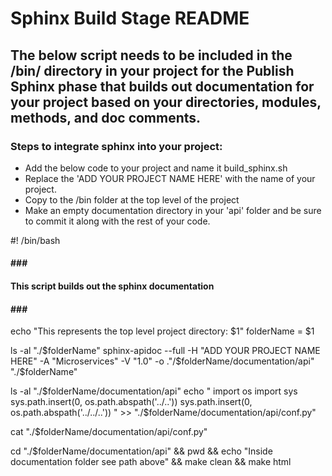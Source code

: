 # Sphinx Build Stage README

## The below script needs to be included in the /bin/ directory in your project for the Publish Sphinx phase that builds out documentation for your project based on your directories, modules, methods, and doc comments.

### Steps to integrate sphinx into your project: 

- Add the below code to your project and name it build_sphinx.sh
- Replace the 'ADD YOUR PROJECT NAME HERE' with the name of your project.
- Copy to the /bin folder at the top level of the project
- Make an empty documentation directory in your 'api' folder and be sure to commit it along with the rest of your code.

#! /bin/bash
#### ### ####
#### This script builds out the sphinx documentation
#### ### ####

echo "This represents the top level project directory: $1"
folderName = $1

ls -al "./$folderName"
sphinx-apidoc --full -H "ADD YOUR PROJECT NAME HERE" -A "Microservices" -V "1.0" -o ."/$folderName/documentation/api" "./$folderName"

ls -al "./$folderName/documentation/api"
echo " 
import os
import sys
sys.path.insert(0, os.path.abspath('../..'))
sys.path.insert(0, os.path.abspath('../../..'))
" >> "./$folderName/documentation/api/conf.py"

cat "./$folderName/documentation/api/conf.py"

cd "./$folderName/documentation/api" && pwd && echo "Inside documentation folder see path above" && make clean && make html